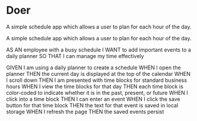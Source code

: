 # Doer

A simple schedule app which allows a user to plan for each hour of the day.

A simple schedule app which allows a user to plan for each hour of the day.

AS AN employee with a busy schedule I WANT to add important events to a daily planner SO THAT I can manage my time effectively

GIVEN I am using a daily planner to create a schedule WHEN I open the planner THEN the current day is displayed at the top of the calendar WHEN I scroll down THEN I am presented with time blocks for standard business hours WHEN I view the time blocks for that day THEN each time block is color-coded to indicate whether it is in the past, present, or future WHEN I click into a time block THEN I can enter an event WHEN I click the save button for that time block THEN the text for that event is saved in local storage WHEN I refresh the page THEN the saved events persist
